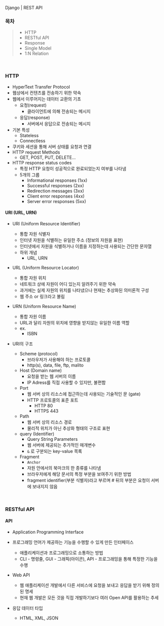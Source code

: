 Django | REST API

### 목차

>- HTTP
>- RESTful API
>- Response
>- Single Model
>- 1:N Relation

<br>

### HTTP

- HyperText Transfer Protocol
- 웹상에서 컨텐츠를 전송하기 위한 약속
- 웹에서 이루어지는 데이터 교환의 기초
  - 요청(request)
    - 클라이언트에 의해 전송되는 메시지
  - 응답(response)
    - 서버에서 응답으로 전송되는 메시지
- 기본 특성
  - Stateless
  - Connectless
- 쿠키와 세션을 통해 서버 상태를 요청과 연결
- HTTP request Methods
  - GET, POST, PUT, DELETE...
- HTTP response status codes
  - 특정 HTTP 요청이 성공적으로 완료되었는지 여부를 나타냄
  - 5개의 그룹
    - Informational responses (1xx)
    - Successful responses (2xx)
    - Redirection messages (3xx)
    - Client error responses (4xx)
    - Server error responses (5xx)

#### URI (URL, URN)

- URI (Uniform Resource Identifier)
  - 통합 자원 식별자
  - 인터넷 자원을 식별하는 유일한 주소 (정보의 자원을 표현)
  - 인터넷에서 자원을 식별하거나 이름을 지정하는데 사용되는 간단한 문자열
  - 하위 개념
    - URL, URN

- URL (Uniform Resource Locator)
  - 통합 자원 위치
  - 네트워크 상에 자원이 어디 있는지 알려주기 위한 약속
  - 과거에는 실제 자원의 위치를 나타냈으나 현재는 추상화된 의미론적 구성
  - 웹 주소 or 링크라고 불림
- URN (Uniform Resource Name)
  - 통합 자원 이름
  - URL과 달리 자원의 위치에 영향을 받지않는 유일한 이름 역할
  - ex.
    - ISBN

- URI의 구조
  - Scheme (protocol)
    - 브라우저가 사용해야 하는 프로토콜
    - http(s), data, file, ftp, malito
  - Host (Domain name)
    - 요청을 받는 웹 서버의 이름
    - IP Adress를 직접 사용할 수 있지만, 불편함
  - Port
    - 웹 서버 상의 리소스에 접근하는데 사용되는 기술적인 문 (gate)
    - HTTP 프로토콜의 표준 포트
      - HTTP 80
      - HTTPS 443
  - Path
    - 웹 서버 상의 리소스 경로
    - 물리적 위치가 아닌 추상화 형태의 구조로 표현
  - query (Identifier)
    - Query String Parameters
    - 웹 서버에 제공되는 추가적인 매개변수
    - `&` 로 구분되는 key-value 목록
  - Fragment
    - `Anchor`
    - 자원 안에서의 북마크의 한 종류를 나타냄
    - 브라우저에게 해당 문서의 특정 부분을 보여주기 위한 방법
    - fragment identifier(부분 식별자)라고 부르며 # 뒤의 부분은 요청이 서버에 보내지지 않음

<br>

### RESTful API

#### API

- Application Programming Interface

- 프로그래밍 언어가 제공하는 기능을 수행할 수 있게 만든 인터페이스

  - 애플리케이션과 프로그래밍으로 소통하는 방법
  - CLI - 명령줄, GUI - 그래픽(아이콘), API - 프로그래밍을 통해 특정한 기능을 수행

- Web API

  - 웹 애플리케이션 개발에서 다른 서비스에 요청을 보내고 응답을 받기 위해 정의된 명세
  - 현재 웹 개발은 모든 것을 직접 개발하기보다 여러 Open API를 활용하는 추세

- 응답 데이터 타입

  - HTML, XML, JSON

  
